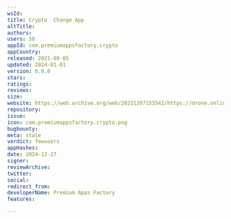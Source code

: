 ```yaml
---
wsId: 
title: Crypto  Change App
altTitle: 
authors: 
users: 50
appId: com.premiumappsfactory.crypto
appCountry: 
released: 2021-09-05
updated: 2024-01-01
version: 6.0.0
stars: 
ratings: 
reviews: 
size: 
website: https://web.archive.org/web/20211207153542/https://drone.onlinestore.digital/
repository: 
issue: 
icon: com.premiumappsfactory.crypto.png
bugbounty: 
meta: stale
verdict: fewusers
appHashes: 
date: 2024-12-27
signer: 
reviewArchive: 
twitter: 
social: 
redirect_from: 
developerName: Premium Apps Factory
features: 

---
```


